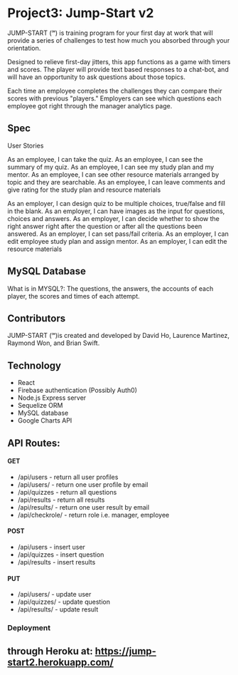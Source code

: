 # Project3: Jump-Start v2

JUMP-START (℠) is training program for your first day at work that will provide a series of challenges to test how much you absorbed through your orientation.

Designed to relieve first-day jitters, this app functions as a game with timers and scores. The player will provide text based responses to a chat-bot, and will have an opportunity to ask questions about those topics.

Each time an employee completes the challenges they can compare their scores with previous "players." Employers can see which questions each employee got right through the manager analytics page.

## Spec
User Stories

As an employee, I can take the quiz.
As an employee, I can see the summary of my quiz.
As an employee, I can see my study plan and my mentor. 
As an employee, I can see other resource materials arranged by topic and they are searchable. 
As an employee, I can leave comments and give rating for the study plan and resource materials 

As an employer, I can design quiz to be multiple choices, true/false and fill in the blank. 
As an employer, I can have images as the input for questions, choices and answers.
As an employer, I can decide whether to show the right answer right after the question or after all the questions been answered. 
As an employer, I can set pass/fail criteria.
As an employer, I can edit employee study plan and assign mentor. 
As an employer, I can edit the resource materials

## MySQL Database
What is in MYSQL?: The questions, the answers, the accounts of each player, the scores and times of each attempt.


## Contributors
JUMP-START (℠)is created and developed by David Ho, Laurence Martinez, Raymond Won, and Brian Swift.

## Technology

* React
* Firebase authentication (Possibly Auth0)
* Node.js Express server
* Sequelize ORM
* MySQL database
* Google Charts API

## API Routes:
#### GET
* /api/users - return all user profiles
* /api/users/<email>   - return one user profile by email
* /api/quizzes - return all questions
* /api/results - return all results
* /api/results/<email> - return one user result by email
* /api/checkrole/<email> - return role i.e. manager, employee

#### POST
* /api/users - insert user
* /api/quizzes - insert question
* /api/results - insert results

#### PUT
* /api/users/<email> - update user
* /api/quizzes/<id> - update question
* /api/results/<id> - update result
  
### Deployment
through Heroku at: https://jump-start2.herokuapp.com/
-
